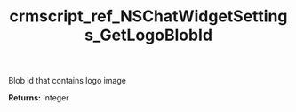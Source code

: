 ﻿---
title: crmscript_ref_NSChatWidgetSettings_GetLogoBlobId
description: Integer NSChatWidgetSettings.GetLogoBlobId()
intellisense: NSChatWidgetSettings.GetLogoBlobId
keywords: NSChatWidgetSettings, GetLogoBlobId
so.topic: reference
---

Blob id that contains logo image

**Returns:** Integer


